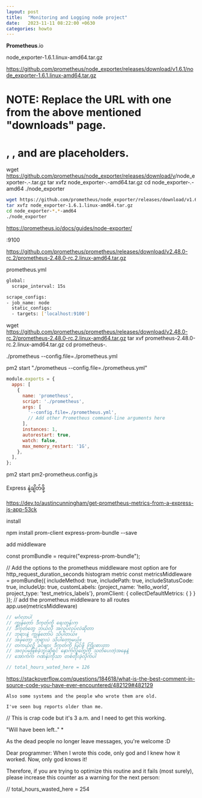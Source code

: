 ```yaml
---
layout: post
title:  "Monitoring and Logging node project"
date:   2023-11-11 08:22:00 +0630
categories: howto
---
```


**Prometheus**.io		

node_exporter-1.6.1.linux-amd64.tar.gz

https://github.com/prometheus/node_exporter/releases/download/v1.6.1/node_exporter-1.6.1.linux-amd64.tar.gz


# NOTE: Replace the URL with one from the above mentioned "downloads" page.
# <VERSION>, <OS>, and <ARCH> are placeholders.
wget https://github.com/prometheus/node_exporter/releases/download/v<VERSION>/node_exporter-<VERSION>.<OS>-<ARCH>.tar.gz
tar xvfz node_exporter-*.*-amd64.tar.gz
cd node_exporter-*.*-amd64
./node_exporter


```bash
wget https://github.com/prometheus/node_exporter/releases/download/v1.6.1/node_exporter-1.6.1.linux-amd64.tar.gz
tar xvfz node_exporter-1.6.1.linux-amd64.tar.gz
cd node_exporter-*.*-amd64
./node_exporter
```
https://prometheus.io/docs/guides/node-exporter/

:9100



https://github.com/prometheus/prometheus/releases/download/v2.48.0-rc.2/prometheus-2.48.0-rc.2.linux-amd64.tar.gz



prometheus.yml
```bash
global:
  scrape_interval: 15s

scrape_configs:
- job_name: node
  static_configs:
  - targets: ['localhost:9100']
```


wget https://github.com/prometheus/prometheus/releases/download/v2.48.0-rc.2/prometheus-2.48.0-rc.2.linux-amd64.tar.gz
tar xvf prometheus-2.48.0-rc.2.linux-amd64.tar.gz
cd prometheus-*.*


./prometheus --config.file=./prometheus.yml

pm2 start "./prometheus --config.file=./prometheus.yml"


```js
module.exports = {
  apps: [
    {
      name: 'prometheus',
      script: './prometheus',
      args: [
        '--config.file=./prometheus.yml',
        // Add other Prometheus command-line arguments here
      ],
      instances: 1,
      autorestart: true,
      watch: false,
      max_memory_restart: '1G',
    },
  ],
};
```

pm2 start pm2-prometheus.config.js


Express နဲ့ချိတ်ဖို့

https://dev.to/austincunningham/get-prometheus-metrics-from-a-express-js-app-53ck

install

npm install prom-client express-prom-bundle --save

add middleware


const promBundle = require("express-prom-bundle");

// Add the options to the prometheus middleware most option are for http_request_duration_seconds histogram metric
const metricsMiddleware = promBundle({
    includeMethod: true, 
    includePath: true, 
    includeStatusCode: true, 
    includeUp: true,
    customLabels: {project_name: 'hello_world', project_type: 'test_metrics_labels'},
    promClient: {
        collectDefaultMetrics: {
        }
      }
});
// add the prometheus middleware to all routes
app.use(metricsMiddleware)





```js
// မင်္ဂလာပါ
// ကျွန်တော် ဒီကုတ်ကို ရေးတုန်းက
// ဒီကုတ်တွေ ဘယ်လို အလုပ်လုပ်လဲဆိုတာ
// ဘုရားနဲ့ ကျွန်တော်ပဲ သိပါတယ်။
// အခုတော့ ဘုရားပဲ သိပါတော့မယ်။
// တကယ်လို့ ခင်ဗျား ဒီကုတ်ကို ပြင်ဖို့ ကြိုးစားတာ
// အလုပ်မဖြစ်ခဲ့ဘူးဆိုရင် နောက်လူတွေကို သတိပေးတဲ့အနေနဲ့
// အောက်က ဂဏန်းကိုသာ တစ်တိုးခဲ့လိုက်ပါ

// total_hours_wated_here = 126
```
https://stackoverflow.com/questions/184618/what-is-the-best-comment-in-source-code-you-have-ever-encountered/482129#482129

```
Also some systems and the people who wrote them are old.

I've seen bug reports older than me.
```



// This is crap code but it's 3 a.m. and I need to get this working.


"Will have been left.." *

As the dead people no longer leave messages, you're welcome :D



Dear programmer:
When I wrote this code, only god and
I knew how it worked.
Now, only god knows it!

Therefore, if you are trying to optimize
this routine and it fails (most surely),
please increase this counter as a
warning for the next person:

// total_hours_wasted_here = 254

